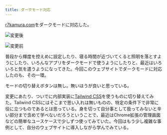 ```yaml
---
title: ダークモード対応
---
```

[r7kamura.com](https://r7kamura.com/)をダークモードに対応した。

![](https://lh3.googleusercontent.com/OBspS8AHfXuKxvI1U27YQAaL57MuNmzHww_TrGJJrWX6RvgwqPqNc9_dMTvcz4EfzE3Hq1ckmodOwktONoFUxGUNI9WwcB8M4bE_6pddV0NZgqKh1zQCpq7cuDVUtEgEy9Bba_4CCWMUCiIODzFaMvLzhcmMH0LKVhj4T4ATUebyTJeTLN6rTkjY "変更後")

![](https://lh3.googleusercontent.com/alMrRp8u9z6ucgpIFXAnmlAVnA2zXBF0xpmiQjkAEKqUW7eJ53xPN4fKKNaiOMYTG-lXN91_O841cSlRUDoFf6RZbtHbc7FOHZloCAvyRthXjzTTcLRM6NX-zoT12387tY5hhvIBEDdd76RCuRmGIjE-qGKH9qYudX6jieXLf2-Jyc6nDv-yGc7V "変更前")

普段から輝度を控えめに設定したり、寝る時間が近づいてくると照明を落とすようにしたり、いろんなアプリをダークモードで使うようにしたりと、最近はいろいろと気を遣うようになってきた。今回このウェブサイトでダークモードに対応したのも、その一環。

モードの切り替えボタンは無し。無いほうが良いと思っている。

変更にあたり、ついでに内部実装に[Tailwind CSS](https://tailwindcss.com/)を使うものに切り替えてみた。Tailwind CSSにはそこまで思い入れは無いものの、特定の条件下で非常に役に立つものであるとは思っている。身を切って自分事として扱ってみないと辛い部分まで含めて学べないだろうということで、最近はChrome拡張の管理画面などの簡単なユースケースで少しずつ使ってみていた。今回はもう少し複雑な事例として、自分のウェブサイトに導入しながら学んでみている。
